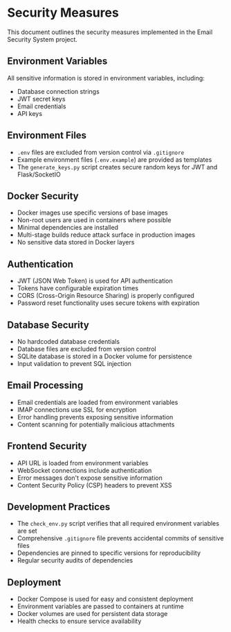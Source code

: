 # Security Measures

This document outlines the security measures implemented in the Email Security System project.

## Environment Variables

All sensitive information is stored in environment variables, including:
- Database connection strings
- JWT secret keys
- Email credentials
- API keys

## Environment Files

- `.env` files are excluded from version control via `.gitignore`
- Example environment files (`.env.example`) are provided as templates
- The `generate_keys.py` script creates secure random keys for JWT and Flask/SocketIO

## Docker Security

- Docker images use specific versions of base images
- Non-root users are used in containers where possible
- Minimal dependencies are installed
- Multi-stage builds reduce attack surface in production images
- No sensitive data stored in Docker layers

## Authentication

- JWT (JSON Web Token) is used for API authentication
- Tokens have configurable expiration times
- CORS (Cross-Origin Resource Sharing) is properly configured
- Password reset functionality uses secure tokens with expiration

## Database Security

- No hardcoded database credentials
- Database files are excluded from version control
- SQLite database is stored in a Docker volume for persistence
- Input validation to prevent SQL injection

## Email Processing

- Email credentials are loaded from environment variables
- IMAP connections use SSL for encryption
- Error handling prevents exposing sensitive information
- Content scanning for potentially malicious attachments

## Frontend Security

- API URL is loaded from environment variables
- WebSocket connections include authentication
- Error messages don't expose sensitive information
- Content Security Policy (CSP) headers to prevent XSS

## Development Practices

- The `check_env.py` script verifies that all required environment variables are set
- Comprehensive `.gitignore` file prevents accidental commits of sensitive files
- Dependencies are pinned to specific versions for reproducibility
- Regular security audits of dependencies

## Deployment

- Docker Compose is used for easy and consistent deployment
- Environment variables are passed to containers at runtime
- Docker volumes are used for persistent data storage
- Health checks to ensure service availability 